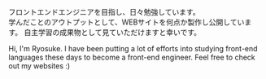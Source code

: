 フロントエンドエンジニアを目指し、日々勉強しています。<br>
学んだことのアウトプットとして、WEBサイトを何点か製作し公開しています。
自主学習の成果物として見ていただけますと幸いです。

Hi, I'm Ryosuke.
I have been putting a lot of efforts into studying front-end languages these days to become a front-end engineer.
Feel free to check out my websites :)
